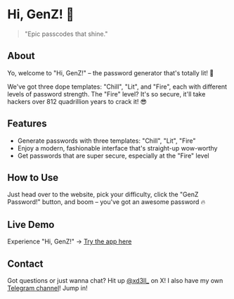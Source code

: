 # Hi, GenZ! 🚀

> "Epic passcodes that shine."

## About
Yo, welcome to "Hi, GenZ!" – the password generator that's totally lit! 🌟

We've got three dope templates: "Chill", "Lit", and "Fire", each with different levels of password strength. The "Fire" level? It's so secure, it'll take hackers over 812 quadrillion years to crack it! 😎

## Features
- Generate passwords with three templates: "Chill", "Lit", "Fire"
- Enjoy a modern, fashionable interface that's straight-up wow-worthy
- Get passwords that are super secure, especially at the "Fire" level

## How to Use
Just head over to the website, pick your difficulty, сlick the "GenZ Password!" button, and boom – you've got an awesome password 🔥

## Live Demo
Experience "Hi, GenZ!" -> [Try the app here](https://delmeers.github.io/Hi_GenZ/)

## Contact
Got questions or just wanna chat? Hit up [@xd3ll_](https://x.com/xd3ll_) on X! I also have my own [Telegram channel](https://t.me/delcode)! Jump in!